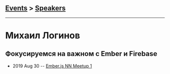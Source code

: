 ## [Events](../README.md) > [Speakers](../speakers.md)
---

# Михаил Логинов

## Фокусируемся на важном с Ember и Firebase
- 2019 Aug 30 -- [Ember.js NN Meetup 1](https://youtu.be/oAspZsF-f2A)    
